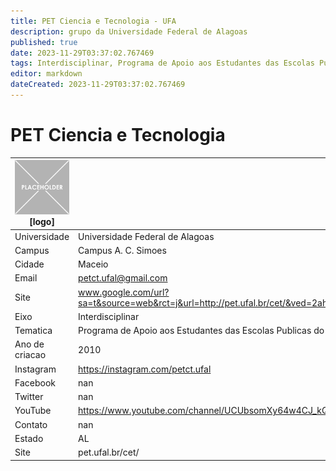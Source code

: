 ```yaml
---
title: PET Ciencia e Tecnologia - UFA
description: grupo da Universidade Federal de Alagoas
published: true
date: 2023-11-29T03:37:02.767469
tags: Interdisciplinar, Programa de Apoio aos Estudantes das Escolas Publicas do Estado
editor: markdown
dateCreated: 2023-11-29T03:37:02.767469
---
```


# PET Ciencia e Tecnologia


| ![placeholder.png](/placeholder.png) [logo] | [foto do grupo] UFA         |
| ------------------------------------------- | ------------------------------------------------- |
| Universidade                                | Universidade Federal de Alagoas      |
| Campus                                      | Campus A. C. Simoes            |
| Cidade                                      | Maceio             |
| Email                                       | petct.ufal@gmail.com             |
| Site                                        | www.google.com/url?sa=t&source=web&rct=j&url=http://pet.ufal.br/cet/&ved=2ahUKEwi7xPPtsdPsAhXHGbkGHWPADroQFjAAegQIAhAB&usg=AOvVaw3C0xFUwTxke425Qmjh9mLM              |
| Eixo                                        | Interdisciplinar              |
| Tematica                                    | Programa de Apoio aos Estudantes das Escolas Publicas do Estado          |
| Ano de criacao                              | 2010        |
| Instagram                                   | https://instagram.com/petct.ufal         |
| Facebook                                    | nan          |
| Twitter                                     | nan           |
| YouTube                                     | https://www.youtube.com/channel/UCUbsomXy64w4CJ_kQMc-L7g           |
| Contato                                     | nan         |
| Estado                                      |  AL            |
| Site                                        | pet.ufal.br/cet/ |
